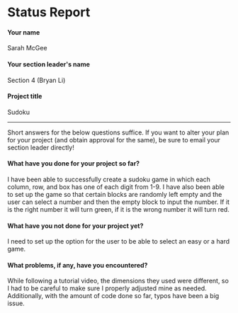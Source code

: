 # Status Report

#### Your name

Sarah McGee

#### Your section leader's name

Section 4 (Bryan Li)

#### Project title

Sudoku

***

Short answers for the below questions suffice. If you want to alter your plan for your project (and obtain approval for the same), be sure to email your section leader directly!

#### What have you done for your project so far?

I have been able to successfully create a sudoku game in which each column, row, and box has one of each digit from 1-9. I have also been able to set up the game so that certain blocks are randomly left empty and the user can select a number and then the empty block to input the number. If it is the right number it will turn green, if it is the wrong number it will turn red.

#### What have you not done for your project yet?

I need to set up the option for the user to be able to select an easy or a hard game.

#### What problems, if any, have you encountered?

While following a tutorial video, the dimensions they used were different, so I had to be careful to make sure I properly adjusted mine as needed. Additionally, with the amount of code done so far, typos have been a big issue.
